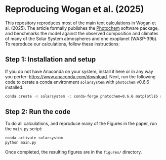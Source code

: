 # Reproducing Wogan et al. (2025)

This repository reproduces most of the main text calculations in Wogan et al. (2025). The article formally publishes the [Photochem](https://github.com/Nicholaswogan/photochem) software package, and benchmarks the model against the observed composition and climates of many of the Solar System atmospheres and one exoplanet (WASP-39b). To reproduce our calculations, follow these instructions:

## Step 1: Installation and setup

If you do not have Anaconda on your system, install it here or in any way you perfer: https://www.anaconda.com/download. Next, run the following code to cerate a conda environment `solarsystem` with `photochem` v0.6.6 installed.

```sh
conda create -n solarsystem -c conda-forge photochem=0.6.6 matplotlib requests
```

## Step 2: Run the code

To do all calculations, and reproduce many of the Figures in the paper, run the `main.py` script:

```sh
conda activate solarsystem
python main.py
```

Once completed, the resulting figures are in the `figures/` directory.


